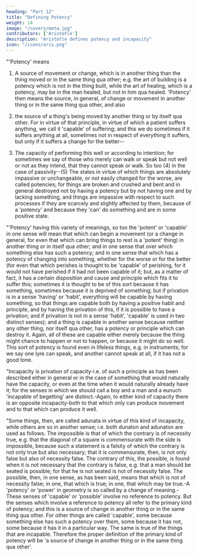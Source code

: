 ```yaml
---
heading: "Part 12"
title: "Defining Potency"
weight: 14
image: "/covers/meta.jpg"
contributors: ['Aristotle']
description: "Aristotle defines potency and incapacity"
icon: "/icons/aris.png"
---
```




"'Potency' means 

1. A source of movement or change, which is in another thing than the thing moved or in the same thing qua other; e.g. the art of building is a potency which is not in the thing built, while the art of healing, which is a potency, may be in the man healed, but not in him qua healed. 'Potency' then means the source, in general, of change or movement in another thing or in the same thing qua other, and also 

2. the source of a thing's being moved by another thing or by itself qua other. For in virtue of that principle, in virtue of which a patient suffers anything, we call it 'capable' of suffering; and this we do sometimes if it suffers anything at all, sometimes not in respect of everything it suffers, but only if it suffers a change for the better--

3. The capacity of performing this well or according to intention; for sometimes we say of those who merely can walk or speak but not well or not as they intend, that they cannot speak or walk. So too (4) in the case of passivity--(5) The states in virtue of which things are absolutely impassive or unchangeable, or not easily changed for the worse, are called potencies; for things are broken and crushed and bent and in general destroyed not by having a potency but by not having one and by lacking something, and things are impassive with respect to such processes if they are scarcely and slightly affected by them, because of a 'potency' and because they 'can' do something and are in some positive state.

"'Potency' having this variety of meanings, so too the 'potent' or 'capable' in one sense will mean that which can begin a movement (or a change in general, for even that which can bring things to rest is a 'potent' thing) in another thing or in itself qua other; and in one sense that over which something else has such a potency; and in one sense that which has a potency of changing into something, whether for the worse or for the better (for even that which perishes is thought to be 'capable' of perishing, for it would not have perished if it had not been capable of it; but, as a matter of fact, it has a certain disposition and cause and principle which fits it to suffer this; sometimes it is thought to be of this sort because it has something, sometimes because it is deprived of something; but if privation is in a sense 'having' or 'habit', everything will be capable by having something, so that things are capable both by having a positive habit and principle, and by having the privation of this, if it is possible to have a privation; and if privation is not in a sense 'habit', 'capable' is used in two distinct senses); and a thing is capable in another sense because neither any other thing, nor itself qua other, has a potency or principle which can destroy it. Again, all of these are capable either merely because the thing might chance to happen or not to happen, or because it might do so well. This sort of potency is found even in lifeless things, e.g. in instruments; for we say one lyre can speak, and another cannot speak at all, if it has not a good tone.

"Incapacity is privation of capacity-i.e. of such a principle as has been described either in general or in the case of something that would naturally have the capacity, or even at the time when it would naturally already have it; for the senses in which we should call a boy and a man and a eunuch 'incapable of begetting' are distinct.-Again, to either kind of capacity there is an opposite incapacity-both to that which only can produce movement and to that which can produce it well.

"Some things, then, are called adunata in virtue of this kind of incapacity, while others are so in another sense; i.e. both dunaton and adunaton are used as follows. The impossible is that of which the contrary is of necessity true, e.g. that the diagonal of a square is commensurate with the side is impossible, because such a statement is a falsity of which the contrary is not only true but also necessary; that it is commensurate, then, is not only false but also of necessity false. The contrary of this, the possible, is found when it is not necessary that the contrary is false, e.g. that a man should be seated is possible; for that he is not seated is not of necessity false. The possible, then, in one sense, as has been said, means that which is not of necessity false; in one, that which is true; in one, that which may be true.-A 'potency' or 'power' in geometry is so called by a change of meaning.-These senses of 'capable' or 'possible' involve no reference to potency. But the senses which involve a reference to potency all refer to the primary kind of potency; and this is a source of change in another thing or in the same thing qua other. For other things are called 'capable', some because something else has such a potency over them, some because it has not, some because it has it in a particular way. The same is true of the things that are incapable. Therefore the proper definition of the primary kind of potency will be 'a source of change in another thing or in the same thing qua other'.

